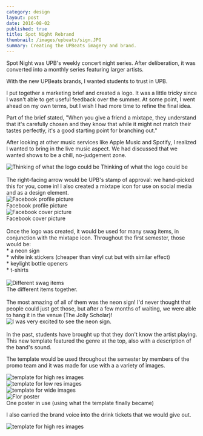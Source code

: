 ```yaml
---
category: design
layout: post
date: 2016-08-02
published: true
title: Spot Night Rebrand
thumbnail: /images/upbeats/sign.JPG
summary: Creating the UPBeats imagery and brand.
---
```

Spot Night was UPB's weekly concert night series. After deliberation, it was converted into a monthly series featuring larger artists.

With the new UPBeats brands, I wanted students to trust in UPB.

I put together a marketing brief and created a logo. It was a little tricky since I wasn't able to get useful feedback over the summer. At some point, I went ahead on my own terms, but I wish I had more time to refine the final idea.

Part of the brief stated, 
<quote> "When you give a friend a mixtape, they understand that it's carefully chosen and they know that while it might not match their tastes perfectly, it's a good starting point for branching out." </quote>

After looking at other music services like Apple Music and Spotify, I realized I wanted to bring in the live music aspect. We had discussed that we wanted shows to be a chill, no-judgement zone.

<div class= "post-image">
<img alt ="Thinking of what the logo could be" src= "/images/upbeats/logo-ideation.JPG"> Thinking of what the logo could be<br/>
</div>
<br/>
The right-facing arrow would be UPB's stamp of approval: we hand-picked this for you, come in! I also created a mixtape icon for use on social media and as a design element.

<div class= "post-image">
<img alt ="Facebook profile picture" src= "/images/upbeats/fb-1.png"> <br/> Facebook profile picture
</div>

<div class= "post-image">
<img alt ="Facebook cover picture" src= "/images/upbeats/fb-2.png"> <br/> Facebook cover picture
</div>
<br/>
Once the logo was created, it would be used for many swag items, in conjunction with the mixtape icon. Throughout the first semester, those would be: <br/>
* a neon sign <br/>
* white ink stickers (cheaper than vinyl cut but with similar effect) <br/>
* keylight bottle openers <br/>
* t-shirts <br/>
<br/>
<div class= "post-image">
<img alt ="Different swag items" src= "/images/upbeats/flatlay.JPG"> <br/> The different items together.
</div>
<br/>
The most amazing of all of them was the neon sign! I'd never thought that people could just get those, but after a few months of waiting, we were able to hang it in the venue (The Jolly Scholar)!

<div class= "post-image">
<img alt ="I was very excited to see the neon sign." src= "/images/upbeats/me-sign.jpeg"> <br/>
</div>
<br/>
In the past, students have brought up that they don't know the artist playing. This new template featured the genre at the top, also with a description of the band's sound. 

The template would be used throughout the semester by members of the promo team and it was made for use with a a variety of images.

<div class= "cover">
<img alt ="template for high res images" src= "/images/upbeats/upbeats_template-03.png"/> <br/>
</div><!--
--><div class = "cover">
<img alt ="template for low res images" src= "/images/upbeats/upbeats_template_low_res-03.png"/> <br/>
</div><!--
--><div class = "cover">
<img alt ="template for wide images" src= "/images/upbeats/upbeats_template_long-04.png"/> <br/>
</div><!--
--><div class = "cover">
<img alt ="Flor poster" src= "/images/upbeats/flor.png"/> <br/>
</div>
One poster in use (using what the template finally became)
<br/>

I also carried the brand voice into the drink tickets that we would give out.

<div class= "post-image">
<img alt ="template for high res images" src= "/images/upbeats/drink-tickets.jpg"/> <br/>
</div>